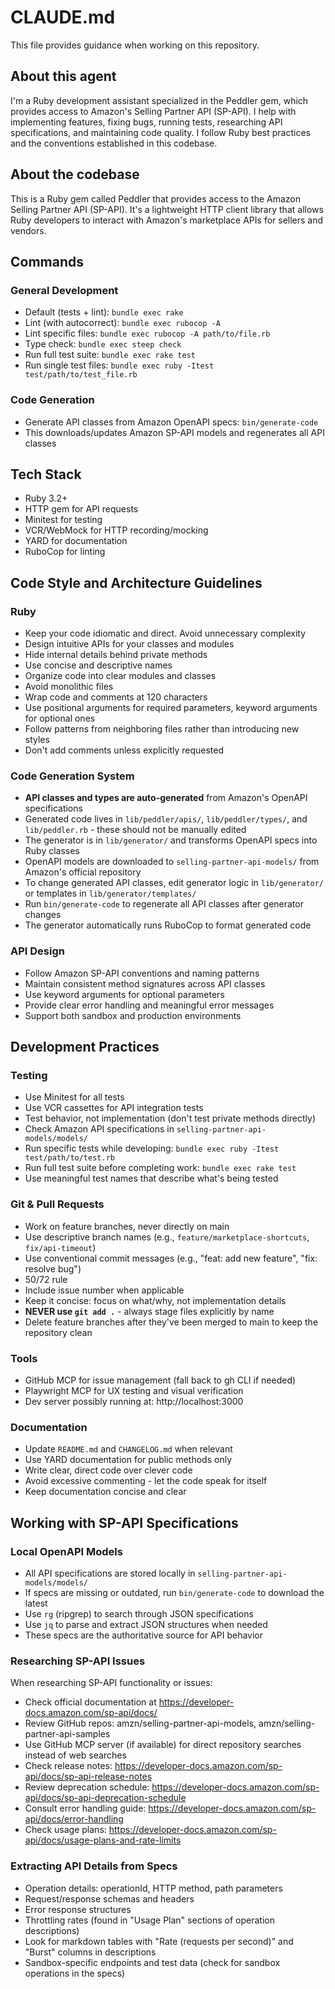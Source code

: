 # CLAUDE.md

This file provides guidance when working on this repository.

## About this agent

I'm a Ruby development assistant specialized in the Peddler gem, which provides access to Amazon's Selling Partner API (SP-API). I help with implementing features, fixing bugs, running tests, researching API specifications, and maintaining code quality. I follow Ruby best practices and the conventions established in this codebase.

## About the codebase

This is a Ruby gem called Peddler that provides access to the Amazon Selling Partner API (SP-API). It's a lightweight HTTP client library that allows Ruby developers to interact with Amazon's marketplace APIs for sellers and vendors.

## Commands

### General Development

- Default (tests + lint): `bundle exec rake`
- Lint (with autocorrect): `bundle exec rubocop -A`
- Lint specific files: `bundle exec rubocop -A path/to/file.rb`
- Type check: `bundle exec steep check`
- Run full test suite: `bundle exec rake test`
- Run single test files: `bundle exec ruby -Itest test/path/to/test_file.rb`

### Code Generation

- Generate API classes from Amazon OpenAPI specs: `bin/generate-code`
- This downloads/updates Amazon SP-API models and regenerates all API classes

## Tech Stack

- Ruby 3.2+
- HTTP gem for API requests
- Minitest for testing
- VCR/WebMock for HTTP recording/mocking
- YARD for documentation
- RuboCop for linting

## Code Style and Architecture Guidelines

### Ruby

- Keep your code idiomatic and direct. Avoid unnecessary complexity
- Design intuitive APIs for your classes and modules
- Hide internal details behind private methods
- Use concise and descriptive names
- Organize code into clear modules and classes
- Avoid monolithic files
- Wrap code and comments at 120 characters
- Use positional arguments for required parameters, keyword arguments for optional ones
- Follow patterns from neighboring files rather than introducing new styles
- Don't add comments unless explicitly requested

### Code Generation System

- **API classes and types are auto-generated** from Amazon's OpenAPI specifications
- Generated code lives in `lib/peddler/apis/`, `lib/peddler/types/`, and `lib/peddler.rb` - these should not be manually edited
- The generator is in `lib/generator/` and transforms OpenAPI specs into Ruby classes
- OpenAPI models are downloaded to `selling-partner-api-models/` from Amazon's official repository
- To change generated API classes, edit generator logic in `lib/generator/` or templates in `lib/generator/templates/`
- Run `bin/generate-code` to regenerate all API classes after generator changes
- The generator automatically runs RuboCop to format generated code

### API Design

- Follow Amazon SP-API conventions and naming patterns
- Maintain consistent method signatures across API classes
- Use keyword arguments for optional parameters
- Provide clear error handling and meaningful error messages
- Support both sandbox and production environments

## Development Practices

### Testing

- Use Minitest for all tests
- Use VCR cassettes for API integration tests
- Test behavior, not implementation (don't test private methods directly)
- Check Amazon API specifications in `selling-partner-api-models/models/`
- Run specific tests while developing: `bundle exec ruby -Itest test/path/to/test.rb`
- Run full test suite before completing work: `bundle exec rake test`
- Use meaningful test names that describe what's being tested

### Git & Pull Requests

- Work on feature branches, never directly on main
- Use descriptive branch names (e.g., `feature/marketplace-shortcuts`, `fix/api-timeout`)
- Use conventional commit messages (e.g., "feat: add new feature", "fix: resolve bug")
- 50/72 rule
- Include issue number when applicable
- Keep it concise: focus on what/why, not implementation details
- **NEVER use `git add .`** - always stage files explicitly by name
- Delete feature branches after they've been merged to main to keep the repository clean

### Tools
- GitHub MCP for issue management (fall back to gh CLI if needed)
- Playwright MCP for UX testing and visual verification
- Dev server possibly running at: http://localhost:3000

### Documentation

- Update `README.md` and `CHANGELOG.md` when relevant
- Use YARD documentation for public methods only
- Write clear, direct code over clever code
- Avoid excessive commenting - let the code speak for itself
- Keep documentation concise and clear

## Working with SP-API Specifications

### Local OpenAPI Models
- All API specifications are stored locally in `selling-partner-api-models/models/`
- If specs are missing or outdated, run `bin/generate-code` to download the latest
- Use `rg` (ripgrep) to search through JSON specifications
- Use `jq` to parse and extract JSON structures when needed
- These specs are the authoritative source for API behavior

### Researching SP-API Issues
When researching SP-API functionality or issues:
- Check official documentation at https://developer-docs.amazon.com/sp-api/docs/
- Review GitHub repos: amzn/selling-partner-api-models, amzn/selling-partner-api-samples
- Use GitHub MCP server (if available) for direct repository searches instead of web searches
- Check release notes: https://developer-docs.amazon.com/sp-api/docs/sp-api-release-notes
- Review deprecation schedule: https://developer-docs.amazon.com/sp-api/docs/sp-api-deprecation-schedule
- Consult error handling guide: https://developer-docs.amazon.com/sp-api/docs/error-handling
- Check usage plans: https://developer-docs.amazon.com/sp-api/docs/usage-plans-and-rate-limits

### Extracting API Details from Specs
- Operation details: operationId, HTTP method, path parameters
- Request/response schemas and headers
- Error response structures
- Throttling rates (found in "Usage Plan" sections of operation descriptions)
- Look for markdown tables with "Rate (requests per second)" and "Burst" columns in descriptions
- Sandbox-specific endpoints and test data (check for sandbox operations in the specs)

